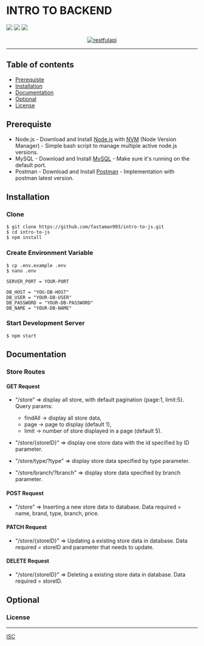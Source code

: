 # INTRO TO BACKEND

![](https://img.shields.io/badge/Code%20Style-Standard-informational.svg)
![](https://img.shields.io/badge/Dependencies-Express-success.svg)
![](https://img.shields.io/badge/License-ISC-important.svg)

<p align="center">
  <a href="https://nodejs.org/">
    <img alt="restfulapi" title="Restful API" src="https://cdn-images-1.medium.com/max/871/1*d2zLEjERsrs1Rzk_95QU9A.png">
  </a>
</p>

----
## Table of contents
* [Prerequiste](#prerequiste)
* [Installation](#installation)
* [Documentation](#documentation)
* [Optional](#optional)
* [License](#license)

## Prerequiste
- Node.js - Download and Install [Node.js](https://nodejs.org/en/) with [NVM](https://github.com/creationix/nvm) (Node Version Manager) - Simple bash script to manage multiple active node.js versions.
- MySQL - Download and Install [MySQL](https://www.mysql.com/downloads/) - Make sure it's running on the default port.
- Postman - Download and Install [Postman](https://www.getpostman.com/downloads) - Implementation with postman latest version.

## Installation
### Clone
```
$ git clone https://github.com/fastaman993/intro-to-js.git
$ cd intro-to-js
$ npm install
```

### Create Environment Variable
```
$ cp .env.example .env
$ nano .env
```

```
SERVER_PORT = YOUR-PORT

DB_HOST = "YOU-DB-HOST"
DB_USER = "YOUR-DB-USER"
DB_PASSWORD = "YOUR-DB-PASSWORD"
DB_NAME = "YOUR-DB-NAME"
```
### Start Development Server
```
$ npm start
```

## Documentation

### Store Routes

#### GET Request

 - "/store" => display all store, with default pagination {page:1, limit:5}. Query params:
    - findAll -> display all store data,
	- page -> page to display (default 1),
	- limit -> number of store displayed in a page (default 5).

 - "/store/{storeID}" => display one store data with the id specified by ID parameter.
 - "/store/type/?type" => display store data specified by type parameter.
 - "/store/branch/?branch" => display store data specified by branch parameter.

#### POST Request

 - "/store" => Inserting a new store data to database. Data required = name, brand, type, branch, price.

#### PATCH Request

 - "/store/{storeID}" => Updating a existing store data in database. Data required = storeID and parameter that needs to update.

#### DELETE Request

 - "/store/{storeID}" => Deleting a existing store data in database. Data required = storeID.

## Optional



### License
----
[ISC](https://en.wikipedia.org/wiki/ISC_license "ISC")